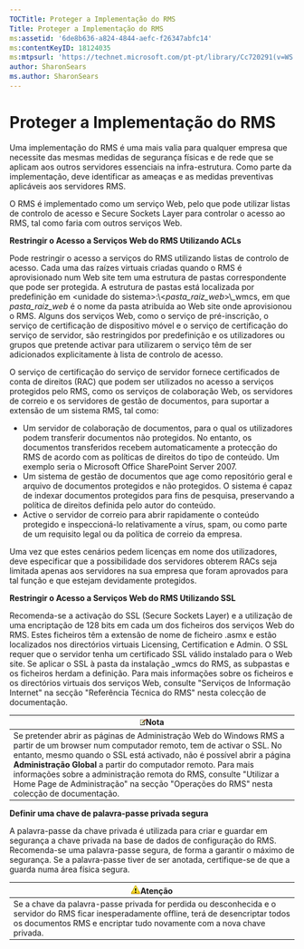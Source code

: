 ```yaml
---
TOCTitle: Proteger a Implementação do RMS
Title: Proteger a Implementação do RMS
ms:assetid: '6de8b636-a824-4844-aefc-f26347abfc14'
ms:contentKeyID: 18124035
ms:mtpsurl: 'https://technet.microsoft.com/pt-pt/library/Cc720291(v=WS.10)'
author: SharonSears
ms.author: SharonSears
---
```


Proteger a Implementação do RMS
===============================

Uma implementação do RMS é uma mais valia para qualquer empresa que necessite das mesmas medidas de segurança físicas e de rede que se aplicam aos outros servidores essenciais na infra-estrutura. Como parte da implementação, deve identificar as ameaças e as medidas preventivas aplicáveis aos servidores RMS.

O RMS é implementado como um serviço Web, pelo que pode utilizar listas de controlo de acesso e Secure Sockets Layer para controlar o acesso ao RMS, tal como faria com outros serviços Web.

**Restringir o Acesso a Serviços Web do RMS Utilizando ACLs**

Pode restringir o acesso a serviços do RMS utilizando listas de controlo de acesso. Cada uma das raízes virtuais criadas quando o RMS é aprovisionado num Web site tem uma estrutura de pastas correspondente que pode ser protegida. A estrutura de pastas está localizada por predefinição em &lt;unidade do sistema&gt;:\\&lt;*pasta\_raiz\_web*&gt;\\\_wmcs, em que *pasta\_raiz\_web* é o nome da pasta atribuída ao Web site onde aprovisionou o RMS. Alguns dos serviços Web, como o serviço de pré-inscrição, o serviço de certificação de dispositivo móvel e o serviço de certificação do serviço de servidor, são restringidos por predefinição e os utilizadores ou grupos que pretende activar para utilizarem o serviço têm de ser adicionados explicitamente à lista de controlo de acesso.

O serviço de certificação do serviço de servidor fornece certificados de conta de direitos (RAC) que podem ser utilizados no acesso a serviços protegidos pelo RMS, como os serviços de colaboração Web, os servidores de correio e os servidores de gestão de documentos, para suportar a extensão de um sistema RMS, tal como:

-   Um servidor de colaboração de documentos, para o qual os utilizadores podem transferir documentos não protegidos. No entanto, os documentos transferidos recebem automaticamente a protecção do RMS de acordo com as políticas de direitos do tipo de conteúdo. Um exemplo seria o Microsoft Office SharePoint Server 2007.
-   Um sistema de gestão de documentos que age como repositório geral e arquivo de documentos protegidos e não protegidos. O sistema é capaz de indexar documentos protegidos para fins de pesquisa, preservando a política de direitos definida pelo autor do conteúdo.
-   Active o servidor de correio para abrir rapidamente o conteúdo protegido e inspeccioná-lo relativamente a vírus, spam, ou como parte de um requisito legal ou da política de correio da empresa.

Uma vez que estes cenários pedem licenças em nome dos utilizadores, deve especificar que a possibilidade dos servidores obterem RACs seja limitada apenas aos servidores na sua empresa que foram aprovados para tal função e que estejam devidamente protegidos.

**Restringir o Acesso a Serviços Web do RMS Utilizando SSL**

Recomenda-se a activação do SSL (Secure Sockets Layer) e a utilização de uma encriptação de 128 bits em cada um dos ficheiros dos serviços Web do RMS. Estes ficheiros têm a extensão de nome de ficheiro .asmx e estão localizados nos directórios virtuais Licensing, Certification e Admin. O SSL requer que o servidor tenha um certificado SSL válido instalado para o Web site. Se aplicar o SSL à pasta da instalação \_wmcs do RMS, as subpastas e os ficheiros herdam a definição. Para mais informações sobre os ficheiros e os directórios virtuais dos serviços Web, consulte "Serviços de Informação Internet" na secção "Referência Técnica do RMS" nesta colecção de documentação.

| ![](/security-updates/images/Cc720291.note(WS.10).gif)Nota                                                                                                                                                                                                                                                                                                                                                                              |
|----------------------------------------------------------------------------------------------------------------------------------------------------------------------------------------------------------------------------------------------------------------------------------------------------------------------------------------------------------------------------------------------------------------------------------------------------|
| Se pretender abrir as páginas de Administração Web do Windows RMS a partir de um browser num computador remoto, tem de activar o SSL. No entanto, mesmo quando o SSL está activado, não é possível abrir a página **Administração Global** a partir do computador remoto. Para mais informações sobre a administração remota do RMS, consulte "Utilizar a Home Page de Administração" na secção "Operações do RMS" nesta colecção de documentação. |

**Definir uma chave de palavra-passe privada segura**

A palavra-passe da chave privada é utilizada para criar e guardar em segurança a chave privada na base de dados de configuração do RMS. Recomenda-se uma palavra-passe segura, de forma a garantir o máximo de segurança. Se a palavra-passe tiver de ser anotada, certifique-se de que a guarda numa área física segura.

| ![](/security-updates/images/Cc720291.Caution(WS.10).gif)Atenção                                                                                                                                          |
|----------------------------------------------------------------------------------------------------------------------------------------------------------------------------------------------------------------------|
| Se a chave da palavra-passe privada for perdida ou desconhecida e o servidor do RMS ficar inesperadamente offline, terá de desencriptar todos os documentos RMS e encriptar tudo novamente com a nova chave privada. |
